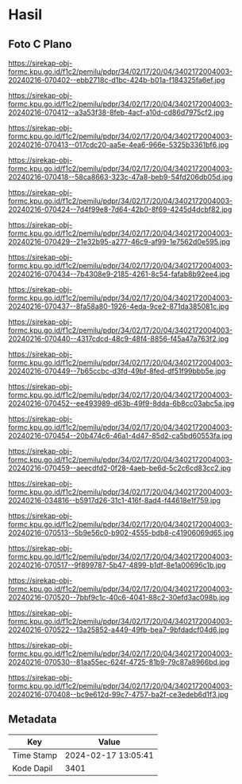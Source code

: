 # Hasil

## Foto C Plano

https://sirekap-obj-formc.kpu.go.id/f1c2/pemilu/pdpr/34/02/17/20/04/3402172004003-20240216-070402--ebb2718c-d1bc-424b-b01a-f184325fa6ef.jpg

https://sirekap-obj-formc.kpu.go.id/f1c2/pemilu/pdpr/34/02/17/20/04/3402172004003-20240216-070412--a3a53f38-8feb-4acf-a10d-cd86d7975cf2.jpg

https://sirekap-obj-formc.kpu.go.id/f1c2/pemilu/pdpr/34/02/17/20/04/3402172004003-20240216-070413--017cdc20-aa5e-4ea6-966e-5325b3361bf6.jpg

https://sirekap-obj-formc.kpu.go.id/f1c2/pemilu/pdpr/34/02/17/20/04/3402172004003-20240216-070418--58ca8663-323c-47a8-beb9-54fd206db05d.jpg

https://sirekap-obj-formc.kpu.go.id/f1c2/pemilu/pdpr/34/02/17/20/04/3402172004003-20240216-070424--7d4f99e8-7d64-42b0-8f69-4245d4dcbf82.jpg

https://sirekap-obj-formc.kpu.go.id/f1c2/pemilu/pdpr/34/02/17/20/04/3402172004003-20240216-070429--21e32b95-a277-46c9-af99-1e7562d0e595.jpg

https://sirekap-obj-formc.kpu.go.id/f1c2/pemilu/pdpr/34/02/17/20/04/3402172004003-20240216-070434--7b4308e9-2185-4261-8c54-fafab8b92ee4.jpg

https://sirekap-obj-formc.kpu.go.id/f1c2/pemilu/pdpr/34/02/17/20/04/3402172004003-20240216-070437--8fa58a80-1926-4eda-9ce2-871da385081c.jpg

https://sirekap-obj-formc.kpu.go.id/f1c2/pemilu/pdpr/34/02/17/20/04/3402172004003-20240216-070440--4317cdcd-48c9-48f4-8856-f45a47a763f2.jpg

https://sirekap-obj-formc.kpu.go.id/f1c2/pemilu/pdpr/34/02/17/20/04/3402172004003-20240216-070449--7b65ccbc-d3fd-49bf-8fed-df51f99bbb5e.jpg

https://sirekap-obj-formc.kpu.go.id/f1c2/pemilu/pdpr/34/02/17/20/04/3402172004003-20240216-070452--ee493989-d63b-49f9-8dda-6b8cc03abc5a.jpg

https://sirekap-obj-formc.kpu.go.id/f1c2/pemilu/pdpr/34/02/17/20/04/3402172004003-20240216-070454--20b474c6-46a1-4d47-85d2-ca5bd60553fa.jpg

https://sirekap-obj-formc.kpu.go.id/f1c2/pemilu/pdpr/34/02/17/20/04/3402172004003-20240216-070459--aeecdfd2-0f28-4aeb-be6d-5c2c6cd83cc2.jpg

https://sirekap-obj-formc.kpu.go.id/f1c2/pemilu/pdpr/34/02/17/20/04/3402172004003-20240216-034816--b5917d26-31c1-416f-8ad4-f44618e1f759.jpg

https://sirekap-obj-formc.kpu.go.id/f1c2/pemilu/pdpr/34/02/17/20/04/3402172004003-20240216-070513--5b9e56c0-b902-4555-bdb8-c41906069d65.jpg

https://sirekap-obj-formc.kpu.go.id/f1c2/pemilu/pdpr/34/02/17/20/04/3402172004003-20240216-070517--9f899787-5b47-4899-b1df-8e1a00696c1b.jpg

https://sirekap-obj-formc.kpu.go.id/f1c2/pemilu/pdpr/34/02/17/20/04/3402172004003-20240216-070520--7bbf9c1c-40c6-4041-88c2-30efd3ac098b.jpg

https://sirekap-obj-formc.kpu.go.id/f1c2/pemilu/pdpr/34/02/17/20/04/3402172004003-20240216-070522--13a25852-a449-49fb-bea7-9bfdadcf04d6.jpg

https://sirekap-obj-formc.kpu.go.id/f1c2/pemilu/pdpr/34/02/17/20/04/3402172004003-20240216-070530--81aa55ec-624f-4725-81b9-79c87a8966bd.jpg

https://sirekap-obj-formc.kpu.go.id/f1c2/pemilu/pdpr/34/02/17/20/04/3402172004003-20240216-070408--bc9e612d-99c7-4757-ba2f-ce3edeb6d1f3.jpg


## Metadata

| Key        | Value               |
| ---------- | ------------------- |
| Time Stamp | 2024-02-17 13:05:41 |
| Kode Dapil | 3401                |



